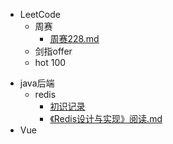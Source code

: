 * LeetCode
    * 周赛
        *  [周赛228.md](docs/weekly/228)
    * 剑指offer
    * hot 100

- java后端
  - redis
    -  [初识记录](docs/redis/introduction.md) 
    -  [《Redis设计与实现》阅读.md](docs/redis/《Redis设计与实现》阅读.md) 
- Vue

